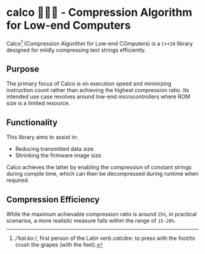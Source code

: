 
# calco 🦶🏽🍇 - Compression Algorithm for Low-end Computers

Calco[^1] (Compression Algorithm for Low-end COmputers) is a `C++20` library designed for mildly compressing text strings efficiently.

## Purpose

The primary focus of Calco is on execution speed and minimizing instruction count rather than achieving the highest compression ratio. Its intended use case revolves around low-end microcontrollers where ROM size is a limited resource.

## Functionality

This library aims to assist in:

 - Reducing transmitted data size.
 - Shrinking the firmware image size.

Calco achieves the latter by enabling the compression of constant strings during compile time, which can then be decompressed during runtime when required.

## Compression Efficiency

While the maximum achievable compression ratio is around `25%`, in practical scenarios, a more realistic measure falls within the range of `15-20%`.

[^1]: */ˈkal.koː/*, first person of the Latin verb *calcāre*: to press with the foot/to crush the grapes (with the feet).
